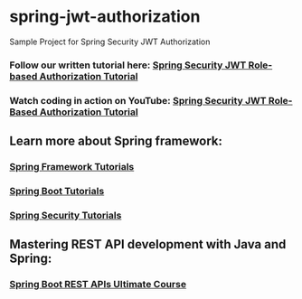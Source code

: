 # spring-jwt-authorization
Sample Project for Spring Security JWT Authorization
### Follow our written tutorial here: [Spring Security JWT Role-based Authorization Tutorial](https://www.codejava.net/frameworks/spring-boot/spring-security-jwt-role-based-authorization)
### Watch coding in action on YouTube: [Spring Security JWT Role-Based Authorization Tutorial](https://youtu.be/DadwY18t_Ow)
## Learn more about Spring framework:
### [Spring Framework Tutorials](https://www.codejava.net/spring-tutorials)
### [Spring Boot Tutorials](https://www.codejava.net/spring-boot-tutorials)
### [Spring Security Tutorials](https://www.codejava.net/spring-security-tutorials)
## Mastering REST API development with Java and Spring:
### [Spring Boot REST APIs Ultimate Course](https://www.udemy.com/course/spring-boot-rest-apis-ultimate/?referralCode=763F7EE87CECC337D708)
